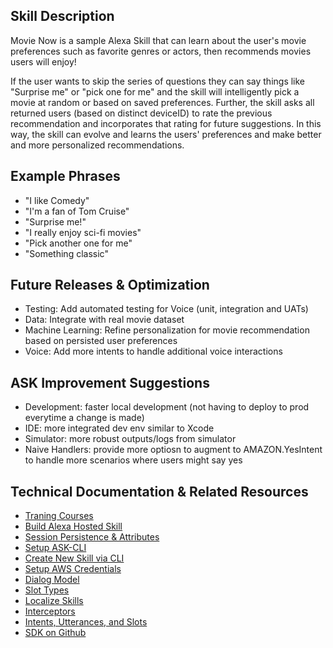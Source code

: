 ## Skill Description

Movie Now is a sample Alexa Skill that can learn about the user's movie preferences such as favorite genres or actors, then recommends movies users will enjoy!

If the user wants to skip the series of questions they can say things like "Surprise me" or "pick one for me" and the skill will intelligently pick a movie at random or based on saved preferences. Further, the skill asks all returned users (based on distinct deviceID) to rate the previous recommendation and incorporates that rating for future suggestions. In this way, the skill can evolve and learns the users' preferences and make better and more personalized recommendations.

## Example Phrases

- "I like Comedy"
- "I'm a fan of Tom Cruise"
- "Surprise me!"
- "I really enjoy sci-fi movies"
- "Pick another one for me"
- "Something classic"

## Future Releases & Optimization

- Testing: Add automated testing for Voice (unit, integration and UATs)
- Data: Integrate with real movie dataset
- Machine Learning: Refine personalization for movie recommendation based on persisted user preferences
- Voice: Add more intents to handle additional voice interactions

## ASK Improvement Suggestions

- Development: faster local development (not having to deploy to prod everytime a change is made)
- IDE: more integrated dev env similar to Xcode
- Simulator: more robust outputs/logs from simulator
- Naive Handlers: provide more optiosn to augment to AMAZON.YesIntent to handle more scenarios where users might say yes

## Technical Documentation & Related Resources

- [Traning Courses](https://developer.amazon.com/en-US/alexa/alexa-skills-kit/resources/training-resources/)
- [Build Alexa Hosted Skill](https://developer.amazon.com/docs/hosted-skills/build-a-skill-end-to-end-using-an-alexa-hosted-skill.html)
- [Session Persistence & Attributes](https://ask-sdk-for-nodejs.readthedocs.io/en/latest/Managing-Attributes.html)
- [Setup ASK-CLI](https://developer.amazon.com/en-US/docs/alexa/smapi/quick-start-alexa-skills-kit-command-line-interface.html)
- [Create New Skill via CLI](https://developer.amazon.com/en-US/docs/alexa/smapi/ask-cli-intro.html#create-new-skill)
- [Setup AWS Credentials](https://developer.amazon.com/en-US/docs/alexa/smapi/manage-credentials-with-ask-cli.html#create-aws-credentials)
- [Dialog Model](https://developer.amazon.com/en-US/docs/alexa/custom-skills/define-the-dialog-to-collect-and-confirm-required-information.html)
- [Slot Types](https://developer.amazon.com/en-US/docs/alexa/custom-skills/slot-type-reference.html)
- [Localize Skills](https://developer.amazon.com/blogs/alexa/post/285a6778-0ed0-4467-a602-d9893eae34d7/how-to-localize-your-alexa-skills)
- [Interceptors](https://developer.amazon.com/blogs/alexa/post/0e2015e1-8be3-4513-94cb-da000c2c9db0/what-s-new-with-request-and-response-interceptors-in-the-alexa-skills-kit-sdk-for-node-js)
- [Intents, Utterances, and Slots](https://developer.amazon.com/en-US/docs/alexa/custom-skills/create-intents-utterances-and-slots.html#intent-name)
- [SDK on Github](https://github.com/alexa/alexa-skills-kit-sdk-for-nodejs)

